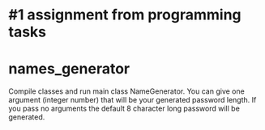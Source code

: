 # #1 assignment from programming tasks
# names_generator
Compile classes and run main class NameGenerator.
You can give one argument (integer number) that will be your generated password length.
If you pass no arguments the default 8 character long password will be generated.
